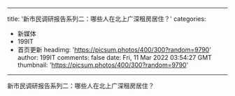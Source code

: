 
---
title: '新市民调研报告系列二：哪些人在北上广深租房居住？'
categories: 
 - 新媒体
 - 199IT
 - 首页更新
headimg: 'https://picsum.photos/400/300?random=9790'
author: 199IT
comments: false
date: Fri, 11 Mar 2022 03:54:27 GMT
thumbnail: 'https://picsum.photos/400/300?random=9790'
---

<div>   
新市民调研报告系列二：哪些人在北上广深租房居住？  
</div>
            